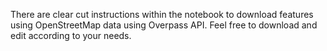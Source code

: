 There are clear cut instructions within the notebook to download features using OpenStreetMap data using Overpass API. Feel free to download and edit according to your needs.
